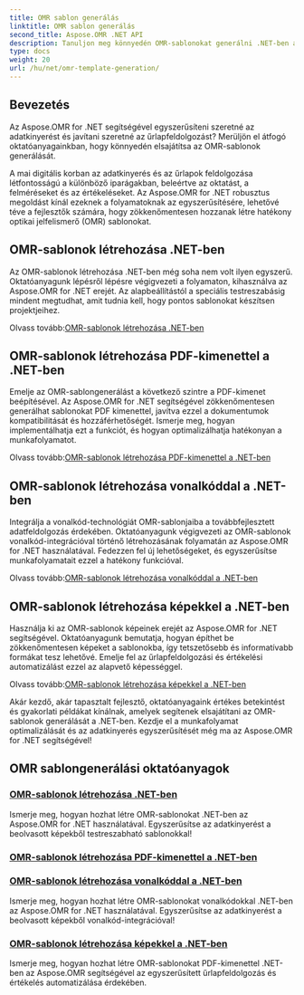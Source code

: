 ```yaml
---
title: OMR sablon generálás
linktitle: OMR sablon generálás
second_title: Aspose.OMR .NET API
description: Tanuljon meg könnyedén OMR-sablonokat generálni .NET-ben az Aspose.OMR for .NET-oktatóanyaggal. Egyszerűsítse az adatkinyerést és egyszerűsítse az űrlapok feldolgozását most!
type: docs
weight: 20
url: /hu/net/omr-template-generation/
---
```

## Bevezetés
Az Aspose.OMR for .NET segítségével egyszerűsíteni szeretné az adatkinyerést és javítani szeretné az űrlapfeldolgozást? Merüljön el átfogó oktatóanyagainkban, hogy könnyedén elsajátítsa az OMR-sablonok generálását.

A mai digitális korban az adatkinyerés és az űrlapok feldolgozása létfontosságú a különböző iparágakban, beleértve az oktatást, a felméréseket és az értékeléseket. Az Aspose.OMR for .NET robusztus megoldást kínál ezeknek a folyamatoknak az egyszerűsítésére, lehetővé téve a fejlesztők számára, hogy zökkenőmentesen hozzanak létre hatékony optikai jelfelismerő (OMR) sablonokat.

## OMR-sablonok létrehozása .NET-ben

Az OMR-sablonok létrehozása .NET-ben még soha nem volt ilyen egyszerű. Oktatóanyagunk lépésről lépésre végigvezeti a folyamaton, kihasználva az Aspose.OMR for .NET erejét. Az alapbeállítástól a speciális testreszabásig mindent megtudhat, amit tudnia kell, hogy pontos sablonokat készítsen projektjeihez.

 Olvass tovább:[OMR-sablonok létrehozása .NET-ben](./generate-omr-templates/)

## OMR-sablonok létrehozása PDF-kimenettel a .NET-ben

Emelje az OMR-sablongenerálást a következő szintre a PDF-kimenet beépítésével. Az Aspose.OMR for .NET segítségével zökkenőmentesen generálhat sablonokat PDF kimenettel, javítva ezzel a dokumentumok kompatibilitását és hozzáférhetőségét. Ismerje meg, hogyan implementálhatja ezt a funkciót, és hogyan optimalizálhatja hatékonyan a munkafolyamatot.

 Olvass tovább:[OMR-sablonok létrehozása PDF-kimenettel a .NET-ben](./generate-omr-templates-pdf/)

## OMR-sablonok létrehozása vonalkóddal a .NET-ben

Integrálja a vonalkód-technológiát OMR-sablonjaiba a továbbfejlesztett adatfeldolgozás érdekében. Oktatóanyagunk végigvezeti az OMR-sablonok vonalkód-integrációval történő létrehozásának folyamatán az Aspose.OMR for .NET használatával. Fedezzen fel új lehetőségeket, és egyszerűsítse munkafolyamatait ezzel a hatékony funkcióval.

 Olvass tovább:[OMR-sablonok létrehozása vonalkóddal a .NET-ben](./generate-omr-templates-barcode/)

## OMR-sablonok létrehozása képekkel a .NET-ben

Használja ki az OMR-sablonok képeinek erejét az Aspose.OMR for .NET segítségével. Oktatóanyagunk bemutatja, hogyan építhet be zökkenőmentesen képeket a sablonokba, így tetszetősebb és informatívabb formákat tesz lehetővé. Emelje fel az űrlapfeldolgozási és értékelési automatizálást ezzel az alapvető képességgel.

 Olvass tovább:[OMR-sablonok létrehozása képekkel a .NET-ben](./generate-omr-templates-images/)

Akár kezdő, akár tapasztalt fejlesztő, oktatóanyagaink értékes betekintést és gyakorlati példákat kínálnak, amelyek segítenek elsajátítani az OMR-sablonok generálását a .NET-ben. Kezdje el a munkafolyamat optimalizálását és az adatkinyerés egyszerűsítését még ma az Aspose.OMR for .NET segítségével!
## OMR sablongenerálási oktatóanyagok
### [OMR-sablonok létrehozása .NET-ben](./generate-omr-templates/)
Ismerje meg, hogyan hozhat létre OMR-sablonokat .NET-ben az Aspose.OMR for .NET használatával. Egyszerűsítse az adatkinyerést a beolvasott képekből testreszabható sablonokkal!
### [OMR-sablonok létrehozása PDF-kimenettel a .NET-ben](./generate-omr-templates-pdf/)
### [OMR-sablonok létrehozása vonalkóddal a .NET-ben](./generate-omr-templates-barcode/)
Ismerje meg, hogyan hozhat létre OMR-sablonokat vonalkódokkal .NET-ben az Aspose.OMR for .NET használatával. Egyszerűsítse az adatkinyerést a beolvasott képekből vonalkód-integrációval!
### [OMR-sablonok létrehozása képekkel a .NET-ben](./generate-omr-templates-images/)
Ismerje meg, hogyan hozhat létre OMR-sablonokat PDF-kimenettel .NET-ben az Aspose.OMR segítségével az egyszerűsített űrlapfeldolgozás és értékelés automatizálása érdekében.